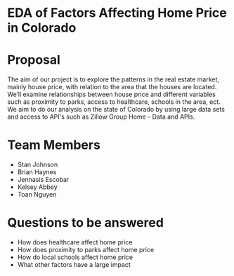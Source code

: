 # EDA of Factors Affecting Home Price in Colorado


# Proposal
The aim of our project is to explore the patterns in the real estate market, mainly house price, with relation to the area that the houses are located. We’ll examine relationships between house price and different variables such as proximity to parks, access to healthcare, schools in the area, ect. We aim to do our analysis on the state of Colorado by using large data sets and access to API's such as Zillow Group Home - Data and APIs.


# Team Members
  * Stan Johnson
  * Brian Haynes
  * Jennasis Escobar
  * Kelsey Abbey
  * Toan Nguyen

# Questions to be answered
  * How does healthcare affect home price
  * How does proximity to parks affect home price
  * How do local schools affect home price
  * What other factors have a large impact
